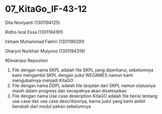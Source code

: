 # 07_KitaGo_IF-43-12
Dita Noviyanti (1301194125)

Ridho Isral Essa (1301194191)

Irkham Muhammad Fakhri (1301190291)

Gharyni Nurkhair Mulyono (1301194319)

#Deskripsi Repositori
1. File dengan nama SKPL adalah file SKPL yang diperbarui, sebelumnya kami mengambil SKPL dengan judul WEGAMES namun kami mengubahnya menjadi KitaGO 
2. File dengan nama DDPL adalah file lanjutan dari SKPL namun statusnya masih dalam progress dan secepatnya akan diselesaikan
3. File dengan nama Use case deskription KitaGO adalah file berisi tentang use case dan use case descritionnya, karna judul yang kami ambil berubah dari modul pekan sebelumnya
